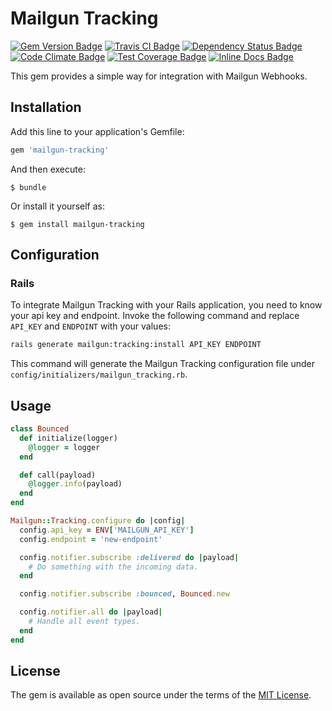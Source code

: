 # Mailgun Tracking

[![Gem Version Badge](https://badge.fury.io/rb/mailgun-tracking.svg)](https://badge.fury.io/rb/mailgun-tracking)
[![Travis CI Badge](https://travis-ci.org/Chubchenko/mailgun-tracking.svg?branch=master)](https://travis-ci.org/Chubchenko/mailgun-tracking)
[![Dependency Status Badge](https://gemnasium.com/Chubchenko/mailgun-tracking.svg)](https://gemnasium.com/Chubchenko/mailgun-tracking)
[![Code Climate Badge](https://codeclimate.com/github/Chubchenko/mailgun-tracking/badges/gpa.svg)](https://codeclimate.com/github/Chubchenko/mailgun-tracking)
[![Test Coverage Badge](https://codeclimate.com/github/Chubchenko/mailgun-tracking/badges/coverage.svg)](https://codeclimate.com/github/Chubchenko/mailgun-tracking/coverage)
[![Inline Docs Badge](http://inch-ci.org/github/Chubchenko/mailgun-tracking.svg)](http://inch-ci.org/github/Chubchenko/mailgun-tracking)

This gem provides a simple way for integration with Mailgun Webhooks.

## Installation

Add this line to your application's Gemfile:

```ruby
gem 'mailgun-tracking'
```

And then execute:

    $ bundle

Or install it yourself as:

    $ gem install mailgun-tracking

## Configuration

### Rails

To integrate Mailgun Tracking with your Rails application, you need to know
your api key and endpoint. Invoke the following command
and replace `API_KEY` and `ENDPOINT` with your values:

```bash
rails generate mailgun:tracking:install API_KEY ENDPOINT
```

This command will generate the Mailgun Tracking configuration file under
`config/initializers/mailgun_tracking.rb`.

## Usage

```ruby
class Bounced
  def initialize(logger)
    @logger = logger
  end

  def call(payload)
    @logger.info(payload)
  end
end
```

```ruby
Mailgun::Tracking.configure do |config|
  config.api_key = ENV['MAILGUN_API_KEY']
  config.endpoint = 'new-endpoint'

  config.notifier.subscribe :delivered do |payload|
    # Do something with the incoming data.
  end

  config.notifier.subscribe :bounced, Bounced.new

  config.notifier.all do |payload|
    # Handle all event types.
  end
end
```

## License

The gem is available as open source under the terms of the [MIT License](http://opensource.org/licenses/MIT).
